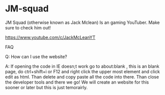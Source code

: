 # JM-squad
JM Squad (otherwise known as Jack Mclean)
Is an gaming YouTuber.
Make sure to check him out!

https://www.youtube.com/c/JackMcLeanYT

FAQ

Q: How can I use the website?

A: If opening the code in IE doesn;t work go to about:blank , this is an blank page, do ctrl+shift+i or F12 and right click the upper most element and click edit as html.
Than delete <html><head></head><body></body></html> and copy paste all the code into there. Than close the developer tools and there we go!
We will create an website for this sooner or later but this is just temorairly.

